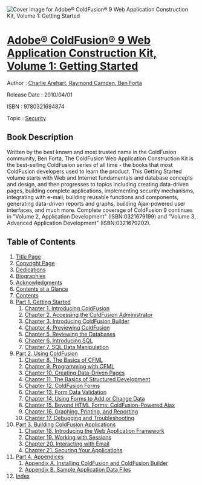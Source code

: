 ![Cover image for Adobe® ColdFusion® 9 Web Application Construction Kit, Volume 1: Getting Started](https://imgdetail.ebookreading.net/cover/cover/security/EB9780321694874.jpg)

[Adobe® ColdFusion® 9 Web Application Construction Kit, Volume 1: Getting Started](https://ebookreading.net/view/book/Adobe%C2%AE+ColdFusion%C2%AE+9+Web+Application+Construction+Kit%2C+Volume+1%3A+Getting+Started-EB9780321694874_1.html "Adobe® ColdFusion® 9 Web Application Construction Kit, Volume 1: Getting Started")
====================================================================================================================

Author : [Charlie Arehart](https://ebookreading.net/search/author/Charlie+Arehart),[ Raymond Camden](https://ebookreading.net/search/author/+Raymond+Camden),[ Ben Forta](https://ebookreading.net/search/author/+Ben+Forta)

Release Date : 2010/04/01

ISBN : 9780321694874

Topic : [Security](https://ebookreading.net/search/category/security)

Book Description
-----------------

Written by the best known and most trusted name in the ColdFusion community, Ben Forta, The ColdFusion Web Application Construction Kit is the best-selling ColdFusion series of all time - the books that most ColdFusion developers used to learn the product. This Getting Started volume starts with Web and Internet fundamentals and database concepts and design, and then progresses to topics including creating data-driven pages, building complete applications, implementing security mechanisms, integrating with e-mail, building reusable functions and components, generating data-driven reports and graphs, building Ajax-powered user interfaces, and much more. Complete coverage of ColdFusion 9 continues in "Volume 2, Application Development" (ISBN:0321679199) and "Volume 3, Advanced Application Development" (ISBN:0321679202).
              
Table of Contents
-----------------

1. [Title Page](https://ebookreading.net/view/book/Adobe%C2%AE+ColdFusion%C2%AE+9+Web+Application+Construction+Kit%2C+Volume+1%3A+Getting+Started-EB9780321694874_2.html)
1. [Copyright Page](https://ebookreading.net/view/book/Adobe%C2%AE+ColdFusion%C2%AE+9+Web+Application+Construction+Kit%2C+Volume+1%3A+Getting+Started-EB9780321694874_3.html)
1. [Dedications](https://ebookreading.net/view/book/Adobe%C2%AE+ColdFusion%C2%AE+9+Web+Application+Construction+Kit%2C+Volume+1%3A+Getting+Started-EB9780321694874_4.html)
1. [Biographies](https://ebookreading.net/view/book/Adobe%C2%AE+ColdFusion%C2%AE+9+Web+Application+Construction+Kit%2C+Volume+1%3A+Getting+Started-EB9780321694874_5.html)
1. [Acknowledgments](https://ebookreading.net/view/book/Adobe%C2%AE+ColdFusion%C2%AE+9+Web+Application+Construction+Kit%2C+Volume+1%3A+Getting+Started-EB9780321694874_6.html)
1. [Contents at a Glance](https://ebookreading.net/view/book/Adobe%C2%AE+ColdFusion%C2%AE+9+Web+Application+Construction+Kit%2C+Volume+1%3A+Getting+Started-EB9780321694874_7.html)
1. [Contents](https://ebookreading.net/view/book/Adobe%C2%AE+ColdFusion%C2%AE+9+Web+Application+Construction+Kit%2C+Volume+1%3A+Getting+Started-EB9780321694874_8.html)
1. [Part 1. Getting Started](https://ebookreading.net/view/book/Adobe%C2%AE+ColdFusion%C2%AE+9+Web+Application+Construction+Kit%2C+Volume+1%3A+Getting+Started-EB9780321694874_9.html)
    1. [Chapter 1. Introducing ColdFusion](https://ebookreading.net/view/book/Adobe%C2%AE+ColdFusion%C2%AE+9+Web+Application+Construction+Kit%2C+Volume+1%3A+Getting+Started-EB9780321694874_10.html)
    1. [Chapter 2. Accessing the ColdFusion Administrator](https://ebookreading.net/view/book/Adobe%C2%AE+ColdFusion%C2%AE+9+Web+Application+Construction+Kit%2C+Volume+1%3A+Getting+Started-EB9780321694874_11.html)
    1. [Chapter 3. Introducing ColdFusion Builder](https://ebookreading.net/view/book/Adobe%C2%AE+ColdFusion%C2%AE+9+Web+Application+Construction+Kit%2C+Volume+1%3A+Getting+Started-EB9780321694874_12.html)
    1. [Chapter 4. Previewing ColdFusion](https://ebookreading.net/view/book/Adobe%C2%AE+ColdFusion%C2%AE+9+Web+Application+Construction+Kit%2C+Volume+1%3A+Getting+Started-EB9780321694874_13.html)
    1. [Chapter 5. Reviewing the Databases](https://ebookreading.net/view/book/Adobe%C2%AE+ColdFusion%C2%AE+9+Web+Application+Construction+Kit%2C+Volume+1%3A+Getting+Started-EB9780321694874_14.html)
    1. [Chapter 6. Introducing SQL](https://ebookreading.net/view/book/Adobe%C2%AE+ColdFusion%C2%AE+9+Web+Application+Construction+Kit%2C+Volume+1%3A+Getting+Started-EB9780321694874_15.html)
    1. [Chapter 7. SQL Data Manipulation](https://ebookreading.net/view/book/Adobe%C2%AE+ColdFusion%C2%AE+9+Web+Application+Construction+Kit%2C+Volume+1%3A+Getting+Started-EB9780321694874_16.html)
1. [Part 2. Using ColdFusion](https://ebookreading.net/view/book/Adobe%C2%AE+ColdFusion%C2%AE+9+Web+Application+Construction+Kit%2C+Volume+1%3A+Getting+Started-EB9780321694874_18.html)
    1. [Chapter 8. The Basics of CFML](https://ebookreading.net/view/book/Adobe%C2%AE+ColdFusion%C2%AE+9+Web+Application+Construction+Kit%2C+Volume+1%3A+Getting+Started-EB9780321694874_19.html)
    1. [Chapter 9. Programming with CFML](https://ebookreading.net/view/book/Adobe%C2%AE+ColdFusion%C2%AE+9+Web+Application+Construction+Kit%2C+Volume+1%3A+Getting+Started-EB9780321694874_20.html)
    1. [Chapter 10. Creating Data-Driven Pages](https://ebookreading.net/view/book/Adobe%C2%AE+ColdFusion%C2%AE+9+Web+Application+Construction+Kit%2C+Volume+1%3A+Getting+Started-EB9780321694874_0.html)
    1. [Chapter 11. The Basics of Structured Development](https://ebookreading.net/view/book/Adobe%C2%AE+ColdFusion%C2%AE+9+Web+Application+Construction+Kit%2C+Volume+1%3A+Getting+Started-EB9780321694874_22.html)
    1. [Chapter 12. ColdFusion Forms](https://ebookreading.net/view/book/Adobe%C2%AE+ColdFusion%C2%AE+9+Web+Application+Construction+Kit%2C+Volume+1%3A+Getting+Started-EB9780321694874_23.html)
    1. [Chapter 13. Form Data Validation](https://ebookreading.net/view/book/Adobe%C2%AE+ColdFusion%C2%AE+9+Web+Application+Construction+Kit%2C+Volume+1%3A+Getting+Started-EB9780321694874_0.html)
    1. [Chapter 14. Using Forms to Add or Change Data](https://ebookreading.net/view/book/Adobe%C2%AE+ColdFusion%C2%AE+9+Web+Application+Construction+Kit%2C+Volume+1%3A+Getting+Started-EB9780321694874_24.html)
    1. [Chapter 15. Beyond HTML Forms: ColdFusion-Powered Ajax](https://ebookreading.net/view/book/Adobe%C2%AE+ColdFusion%C2%AE+9+Web+Application+Construction+Kit%2C+Volume+1%3A+Getting+Started-EB9780321694874_25.html)
    1. [Chapter 16. Graphing, Printing, and Reporting](https://ebookreading.net/view/book/Adobe%C2%AE+ColdFusion%C2%AE+9+Web+Application+Construction+Kit%2C+Volume+1%3A+Getting+Started-EB9780321694874_27.html)
    1. [Chapter 17. Debugging and Troubleshooting](https://ebookreading.net/view/book/Adobe%C2%AE+ColdFusion%C2%AE+9+Web+Application+Construction+Kit%2C+Volume+1%3A+Getting+Started-EB9780321694874_28.html)
1. [Part 3. Building ColdFusion Applications](https://ebookreading.net/view/book/Adobe%C2%AE+ColdFusion%C2%AE+9+Web+Application+Construction+Kit%2C+Volume+1%3A+Getting+Started-EB9780321694874_29.html)
    1. [Chapter 18. Introducing the Web Application Framework](https://ebookreading.net/view/book/Adobe%C2%AE+ColdFusion%C2%AE+9+Web+Application+Construction+Kit%2C+Volume+1%3A+Getting+Started-EB9780321694874_30.html)
    1. [Chapter 19. Working with Sessions](https://ebookreading.net/view/book/Adobe%C2%AE+ColdFusion%C2%AE+9+Web+Application+Construction+Kit%2C+Volume+1%3A+Getting+Started-EB9780321694874_0.html)
    1. [Chapter 20. Interacting with Email](https://ebookreading.net/view/book/Adobe%C2%AE+ColdFusion%C2%AE+9+Web+Application+Construction+Kit%2C+Volume+1%3A+Getting+Started-EB9780321694874_32.html)
    1. [Chapter 21. Securing Your Applications](https://ebookreading.net/view/book/Adobe%C2%AE+ColdFusion%C2%AE+9+Web+Application+Construction+Kit%2C+Volume+1%3A+Getting+Started-EB9780321694874_33.html)
1. [Part 4. Appendices](https://ebookreading.net/view/book/Adobe%C2%AE+ColdFusion%C2%AE+9+Web+Application+Construction+Kit%2C+Volume+1%3A+Getting+Started-EB9780321694874_34.html)
    1. [Appendix A. Installing ColdFusion and ColdFusion Builder](https://ebookreading.net/view/book/Adobe%C2%AE+ColdFusion%C2%AE+9+Web+Application+Construction+Kit%2C+Volume+1%3A+Getting+Started-EB9780321694874_35.html)
    1. [Appendix B. Sample Application Data Files](https://ebookreading.net/view/book/Adobe%C2%AE+ColdFusion%C2%AE+9+Web+Application+Construction+Kit%2C+Volume+1%3A+Getting+Started-EB9780321694874_36.html)
1. [Index](https://ebookreading.net/view/book/Adobe%C2%AE+ColdFusion%C2%AE+9+Web+Application+Construction+Kit%2C+Volume+1%3A+Getting+Started-EB9780321694874_0.html)
